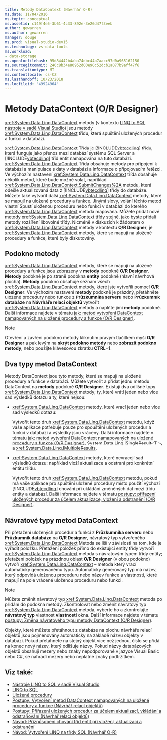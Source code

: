 ```yaml
---
title: Metody DataContext (Návrhář O-R)
ms.date: 11/04/2016
ms.topic: conceptual
ms.assetid: c149f4e5-3b61-4c33-892e-3e26d47f3eeb
author: gewarren
ms.author: gewarren
manager: douge
ms.prod: visual-studio-dev15
ms.technology: vs-data-tools
ms.workload:
- data-storage
ms.openlocfilehash: 95d84442b4aba74dbc44b7aacc97d0a965162150
ms.sourcegitcommit: 240c8b34e80952d00e90c52dcb1a077b9aff47f6
ms.translationtype: MT
ms.contentlocale: cs-CZ
ms.lasthandoff: 10/23/2018
ms.locfileid: "49924964"
---
```

# <a name="datacontext-methods-or-designer"></a>Metody DataContext (O/R Designer)

<xref:System.Data.Linq.DataContext> metody (v kontextu [LINQ to SQL nástroje v sadě Visual Studio](../data-tools/linq-to-sql-tools-in-visual-studio2.md)) jsou metody <xref:System.Data.Linq.DataContext> třídu, která spuštění uložených procedur a funkcí v databázi.

<xref:System.Data.Linq.DataContext> Třída je [!INCLUDE[vbtecdlinq](../data-tools/includes/vbtecdlinq_md.md)] třídu, která funguje jako přenos mezi databází systému SQL Server a [!INCLUDE[vbtecdlinq](../data-tools/includes/vbtecdlinq_md.md)] tříd entit namapována na tuto databázi. <xref:System.Data.Linq.DataContext> Třída obsahuje metody pro připojení k databázi a manipulace s daty v databázi a informace o připojovacím řetězci. Ve výchozím nastavení <xref:System.Data.Linq.DataContext> třída obsahuje několik metod, které bude možné volat, například <xref:System.Data.Linq.DataContext.SubmitChanges%2A> metodu, která odešle aktualizovaná data z [!INCLUDE[vbtecdlinq](../data-tools/includes/vbtecdlinq_md.md)] třídy do databáze. Můžete také vytvořit další <xref:System.Data.Linq.DataContext> metody, které se mapují na uložené procedury a funkce. Jinými slovy, volání těchto metod vlastní Spustí uloženou proceduru nebo funkci v databázi do kterého <xref:System.Data.Linq.DataContext> metoda mapována. Můžete přidat nové metody <xref:System.Data.Linq.DataContext> třídy stejně, jako byste přidali metody rozšíření libovolné třídy. Nicméně v diskuzích k žádostem o <xref:System.Data.Linq.DataContext> metody v kontextu **O/R Designer**, je <xref:System.Data.Linq.DataContext> metody, které se mapují na uložené procedury a funkce, které byly diskutovány.

## <a name="methods-pane"></a>Podokno metody

<xref:System.Data.Linq.DataContext> metody, které se mapují na uložené procedury a funkce jsou zobrazeny v **metody** podokně **O/R Designer**. **Metody** podokně je po straně podokna **entity** podokně (hlavní návrhová plocha). **Metody** podokno obsahuje seznam všech <xref:System.Data.Linq.DataContext> metody, které jste vytvořili pomocí **O/R Designer**. Ve výchozím nastavení **metody** podokně je prázdný, přetáhněte uložené procedury nebo funkce z **Průzkumníka serveru** nebo **Průzkumník databáze** na **Návrháře relací objektů**  vytvořit <xref:System.Data.Linq.DataContext> metody a naplňte jimi **metody** podokně. Další informace najdete v tématu [jak: metod vytvoření DataContext namapovaných na uložené procedury a funkce (O/R Designer)](../data-tools/how-to-create-datacontext-methods-mapped-to-stored-procedures-and-functions-o-r-designer.md).

> [!NOTE]
> Otevření a zavření podokno metody kliknutím pravým tlačítkem myši **O/R Designer** a pak levým na **skrýt podokno metody** nebo **zobrazit podokno metody**, nebo použijte klávesovou zkratku  **CTRL**+**1**.

## <a name="two-types-of-datacontext-methods"></a>Dva typy metod DataContext

Metody DataContext jsou tyto metody, které se mapují na uložené procedury a funkce v databázi. Můžete vytvořit a přidat jednu metodu DataContext na **metody** podokně **O/R Designer**. Existují dva odlišné typy <xref:System.Data.Linq.DataContext> metody; ty, které vrátí jeden nebo více sad výsledků dotazu a ty, které nejsou:

- <xref:System.Data.Linq.DataContext> metody, které vrací jeden nebo více sad výsledků dotazu:

   Vytvořit tento druh <xref:System.Data.Linq.DataContext> metodu, když vaše aplikace potřebuje pouze pro spouštění uložených procedur a funkcí v databázi a výsledky jsou vráceny. Další informace najdete v tématu [jak: metod vytvoření DataContext namapovaných na uložené procedury a funkce (O/R Designer)](../data-tools/how-to-create-datacontext-methods-mapped-to-stored-procedures-and-functions-o-r-designer.md), System.Data.Linq.ISingleResult\<T >, a <xref:System.Data.Linq.IMultipleResults>.

- <xref:System.Data.Linq.DataContext> metody, které nevracejí sad výsledků dotazu: například vloží aktualizace a odstraní pro konkrétní entitu třídu.

   Vytvořit tento druh <xref:System.Data.Linq.DataContext> metodu, pokud má vaše aplikace pro spuštění uložené procedury místo použití výchozí [!INCLUDE[vbtecdlinq](../data-tools/includes/vbtecdlinq_md.md)] chování při ukládání změněných dat mezi třídu entity a databází. Další informace najdete v tématu [postupy: přiřazení uložených procedur za účelem aktualizace, vložení a odstranění (O/R Designer)](../data-tools/how-to-assign-stored-procedures-to-perform-updates-inserts-and-deletes-o-r-designer.md).

## <a name="return-types-of-datacontext-methods"></a>Návratové typy metod DataContext

Při přetažení uložených procedur a funkcí z **Průzkumníka serveru** nebo **Průzkumník databáze** na **O/R Designer**, návratový typ vytvořeného <xref:System.Data.Linq.DataContext> Metoda se liší v závislosti na tom, kde je vyřadit položku. Přetažení položek přímo do existující entity třídy vytvoří <xref:System.Data.Linq.DataContext> metoda s návratovým typem třídy entity; přetažení položek na prázdnou oblast **O/R Designer** (v obou podokno) vytvoří <xref:System.Data.Linq.DataContext> – metoda který vrací automaticky generovanému typu. Automaticky generovaný typ má název, který odpovídá uloženou proceduru nebo název funkce a vlastnosti, které mapují na pole vrácené uloženou proceduru nebo funkci.

> [!NOTE]
> Můžete změnit návratový typ <xref:System.Data.Linq.DataContext> metoda po přidání do podokna metody. Zkontrolovat nebo změnit návratový typ <xref:System.Data.Linq.DataContext> metoda, vyberte ho a zkontrolujte **návratový typ** vlastnost **vlastnosti** okna. Další informace najdete v tématu [postupy: Změna návratového typu metody DataContext (O/R Designer)](../data-tools/how-to-change-the-return-type-of-a-datacontext-method-o-r-designer.md).

Objekty, které můžete přetáhnout z databáze na plochu návrháře relací objektů jsou pojmenovány automaticky na základě názvu objekty v databázi. Pokud přetáhnete na stejný objekt více než jednou, číslo se přidá na konec nový název, který odlišuje názvy. Pokud názvy databázových objektů obsahují mezery nebo znaky nepodporované v jazyce Visual Basic nebo C#, se nahradí mezery nebo neplatné znaky podtržítkem.

## <a name="see-also"></a>Viz také:

- [Nástroje LINQ to SQL v sadě Visual Studio](../data-tools/linq-to-sql-tools-in-visual-studio2.md)
- [LINQ to SQL](/dotnet/framework/data/adonet/sql/linq/index)
- [Uložené procedury](/dotnet/framework/data/adonet/sql/linq/stored-procedures)
- [Postupy: Vytvoření metod DataContext namapovaných na uložené procedury a funkce (Návrhář relací objektů)](../data-tools/how-to-create-datacontext-methods-mapped-to-stored-procedures-and-functions-o-r-designer.md)
- [Postupy: Přiřazení uložených procedur za účelem aktualizací, vkládání a odstraňování (Návrhář relací objektů)](../data-tools/how-to-assign-stored-procedures-to-perform-updates-inserts-and-deletes-o-r-designer.md)
- [Návod: Přizpůsobení chování tříd entit při vložení, aktualizaci a odstranění](../data-tools/walkthrough-customizing-the-insert-update-and-delete-behavior-of-entity-classes.md)
- [Návod: Vytvoření LINQ na třídy SQL (Návrhář O-R)](how-to-create-linq-to-sql-classes-mapped-to-tables-and-views-o-r-designer.md)